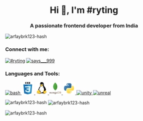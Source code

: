 <h1 align="center">Hi 👋, I'm #ryting</h1>
<h3 align="center">A passionate frontend developer from India</h3>

<p align="left"> <img src="https://komarev.com/ghpvc/?username=arfaybrk123-hash&label=Profile%20views&color=0e75b6&style=flat" alt="arfaybrk123-hash" /> </p>

<h3 align="left">Connect with me:</h3>
<p align="left">
<a href="https://dev.to/#ryting" target="blank"><img align="center" src="https://raw.githubusercontent.com/rahuldkjain/github-profile-readme-generator/master/src/images/icons/Social/devto.svg" alt="#ryting" height="30" width="40" /></a>
<a href="https://instagram.com/says___999" target="blank"><img align="center" src="https://raw.githubusercontent.com/rahuldkjain/github-profile-readme-generator/master/src/images/icons/Social/instagram.svg" alt="says___999" height="30" width="40" /></a>
</p>

<h3 align="left">Languages and Tools:</h3>
<p align="left"> <a href="https://www.gnu.org/software/bash/" target="_blank" rel="noreferrer"> <img src="https://www.vectorlogo.zone/logos/gnu_bash/gnu_bash-icon.svg" alt="bash" width="40" height="40"/> </a> <a href="https://www.w3schools.com/css/" target="_blank" rel="noreferrer"> <img src="https://raw.githubusercontent.com/devicons/devicon/master/icons/css3/css3-original-wordmark.svg" alt="css3" width="40" height="40"/> </a> <a href="https://www.linux.org/" target="_blank" rel="noreferrer"> <img src="https://raw.githubusercontent.com/devicons/devicon/master/icons/linux/linux-original.svg" alt="linux" width="40" height="40"/> </a> <a href="https://www.mongodb.com/" target="_blank" rel="noreferrer"> <img src="https://raw.githubusercontent.com/devicons/devicon/master/icons/mongodb/mongodb-original-wordmark.svg" alt="mongodb" width="40" height="40"/> </a> <a href="https://www.python.org" target="_blank" rel="noreferrer"> <img src="https://raw.githubusercontent.com/devicons/devicon/master/icons/python/python-original.svg" alt="python" width="40" height="40"/> </a> <a href="https://unity.com/" target="_blank" rel="noreferrer"> <img src="https://www.vectorlogo.zone/logos/unity3d/unity3d-icon.svg" alt="unity" width="40" height="40"/> </a> <a href="https://unrealengine.com/" target="_blank" rel="noreferrer"> <img src="https://raw.githubusercontent.com/kenangundogan/fontisto/036b7eca71aab1bef8e6a0518f7329f13ed62f6b/icons/svg/brand/unreal-engine.svg" alt="unreal" width="40" height="40"/> </a> </p>

<p><img align="left" src="https://github-readme-stats.vercel.app/api/top-langs?username=arfaybrk123-hash&show_icons=true&locale=en&layout=compact" alt="arfaybrk123-hash" /></p>

<p>&nbsp;<img align="center" src="https://github-readme-stats.vercel.app/api?username=arfaybrk123-hash&show_icons=true&locale=en" alt="arfaybrk123-hash" /></p>

<p><img align="center" src="https://github-readme-streak-stats.herokuapp.com/?user=arfaybrk123-hash&" alt="arfaybrk123-hash" /></p>


